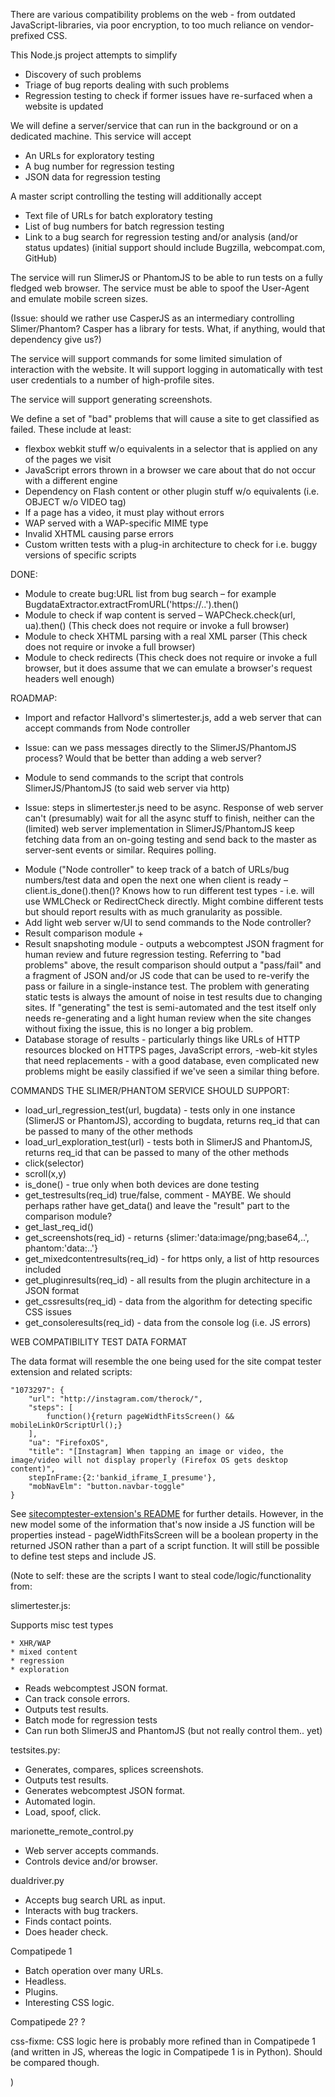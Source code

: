 
There are various compatibility problems on the web - from outdated JavaScript-libraries, via poor encryption, to too much reliance on vendor-prefixed CSS.

This Node.js project attempts to simplify 
* Discovery of such problems
* Triage of bug reports dealing with such problems
* Regression testing to check if former issues have re-surfaced when a website is updated

We will define a server/service that can run in the background or on a dedicated machine. This service will accept
* An URLs for exploratory testing
* A bug number for regression testing
* JSON data for regression testing

A master script controlling the testing will additionally accept
* Text file of URLs for batch exploratory testing
* List of bug numbers for batch regression testing
* Link to a bug search for regression testing and/or analysis (and/or status updates) (initial support should include Bugzilla, webcompat.com, GitHub)

The service will run SlimerJS or PhantomJS to be able to run tests on a fully fledged web browser. The service must be able to spoof the User-Agent and emulate mobile screen sizes.

(Issue: should we rather use CasperJS as an intermediary controlling Slimer/Phantom? Casper has a library for tests. What, if anything, would that dependency give us?)

The service will support commands for some limited simulation of interaction with the website. It will support logging in automatically with test user credentials to a number of high-profile sites.

The service will support generating screenshots.

We define a set of "bad" problems that will cause a site to get classified as failed. These include at least:

* flexbox webkit stuff w/o equivalents in a selector that is applied on any of the pages we visit
* JavaScript errors thrown in a browser we care about that do not occur with a different engine
* Dependency on Flash content or other plugin stuff w/o equivalents (i.e. OBJECT w/o VIDEO tag)
* If a page has a video, it must play without errors
* WAP served with a WAP-specific MIME type
* Invalid XHTML causing parse errors
* Custom written tests with a plug-in architecture to check for i.e. buggy versions of specific scripts

DONE:
* Module to create bug:URL list from bug search – for example BugdataExtractor.extractFromURL('https://..').then()
* Module to check if wap content is served – WAPCheck.check(url, ua).then() (This check does not require or invoke a full browser)
* Module to check XHTML parsing with a real XML parser (This check does not require or invoke a full browser)
* Module to check redirects (This check does not require or invoke a full browser, but it does assume that we can emulate a browser's request headers well enough)

ROADMAP:
* Import and refactor Hallvord's slimertester.js, add a web server that can accept commands from Node controller
 - Issue: can we pass messages directly to the SlimerJS/PhantomJS process? Would that be better than adding a web server?
* Module to send commands to the script that controls SlimerJS/PhantomJS (to said web server via http)
 - Issue: steps in slimertester.js need to be async. Response of web server can't (presumably) wait for all the async stuff to finish, neither can the (limited) web server implementation in SlimerJS/PhantomJS keep fetching data from an on-going testing and send back to the master as server-sent events or similar. Requires polling.
* Module ("Node controller" to keep track of a batch of URLs/bug numbers/test data and open the next one when client is ready – client.is_done().then()? Knows how to run different test types - i.e. will use WMLCheck or RedirectCheck directly. Might combine different tests but should report results with as much granularity as possible.
* Add light web server w/UI to send commands to the Node controller?
* Result comparison module + 
* Result snapshoting module - outputs a webcomptest JSON fragment for human review and future regression testing. Referring to "bad problems" above, the result comparison should output a "pass/fail" and a fragment of JSON and/or JS code that can be used to re-verify the pass or failure in a single-instance test. The problem with generating static tests is always the amount of noise in test results due to changing sites. If "generating" the test is semi-automated and the test itself only needs re-generating and a light human review when the site changes without fixing the issue, this is no longer a big problem.
* Database storage of results - particularly things like URLs of HTTP resources blocked on HTTPS pages, JavaScript errors, -web-kit styles that need replacements - with a good database, even complicated new problems might be easily classified if we've seen a similar thing before.


COMMANDS THE SLIMER/PHANTOM SERVICE SHOULD SUPPORT:
* load_url_regression_test(url, bugdata) - tests only in one instance (SlimerJS or PhantomJS), according to bugdata, returns req_id that can be passed to many of the other methods
* load_url_exploration_test(url)  - tests both in SlimerJS and PhantomJS, returns req_id that can be passed to many of the other methods
* click(selector)
* scroll(x,y)
* is_done() - true only when both devices are done testing
* get_testresults(req_id)   true/false, comment - MAYBE. We should perhaps rather have get_data() and leave the "result" part to the comparison module?
* get_last_req_id()
* get_screenshots(req_id)  - returns {slimer:'data:image/png;base64,..', phantom:'data:..'}
* get_mixedcontentresults(req_id) - for https only, a list of http resources included
* get_pluginresults(req_id) - all results from the plugin architecture in a JSON format
* get_cssresults(req_id) - data from the algorithm for detecting specific CSS issues
* get_consoleresults(req_id) - data from the console log (i.e. JS errors) 

WEB COMPATIBILITY TEST DATA FORMAT

The data format will resemble the one being used for the site compat tester extension and related scripts:

    "1073297": {
        "url": "http://instagram.com/therock/",
        "steps": [
            function(){return pageWidthFitsScreen() && mobileLinkOrScriptUrl();}
        ],
        "ua": "FirefoxOS",
        "title": "[Instagram] When tapping an image or video, the image/video will not display properly (Firefox OS gets desktop content)",
        stepInFrame:{2:'bankid_iframe_I_presume'},
        "mobNavElm": "button.navbar-toggle"
    }

See [sitecomptester-extension's README](https://github.com/hallvors/sitecomptester-extension/blob/master/README.md) for further details. However, in the new model some of the information that's now inside a JS function will be properties instead - pageWidthFitsScreen will be a boolean property in the returned JSON rather than a part of a script function. It will still be possible to define test steps and include JS.

(Note to self: these are the scripts I want to steal code/logic/functionality from:

slimertester.js: 

Supports misc test types 

    * XHR/WAP
    * mixed content
    * regression
    * exploration
* Reads webcomptest JSON format.
* Can track console errors.
* Outputs test results.
* Batch mode for regression tests
* Can run both SlimerJS and PhantomJS (but not really control them.. yet)

testsites.py:
* Generates, compares, splices screenshots.
* Outputs test results.
* Generates webcomptest JSON format.
* Automated login.
* Load, spoof, click.

marionette_remote_control.py
* Web server accepts commands.
* Controls device and/or browser.

dualdriver.py
* Accepts bug search URL as input.
* Interacts with bug trackers.
* Finds contact points.
* Does header check.

Compatipede 1
* Batch operation over many URLs.
* Headless.
* Plugins.
* Interesting CSS logic.

Compatipede 2?
?

css-fixme:
CSS logic here is probably more refined than in Compatipede 1 (and written in JS, whereas the logic in Compatipede 1 is in Python). Should be compared though.

)

